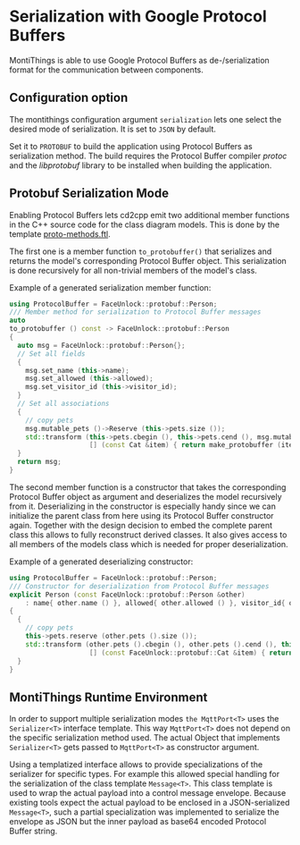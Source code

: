 # Serialization with Google Protocol Buffers

MontiThings is able to use Google Protocol Buffers as de-/serialization format for the communication
between components.

## Configuration option

The montithings configuration argument `serialization` lets one select the desired mode of
serialization.
It is set to `JSON` by default.

Set it to `PROTOBUF` to build the application using Protocol Buffers as serialization method.
The build requires the Protocol Buffer compiler _protoc_ and the _libprotobuf_ library to be
installed when building the application.

## Protobuf Serialization Mode

Enabling Protocol Buffers lets cd2cpp emit two additional member functions in the C++ source code
for the class diagram models.
This is done by the
template [proto-methods.ftl](../generators/cd2cpp/src/main/resources/templates/proto-methods.ftl).

The first one is a member function `to_protobuffer()` that serializes and returns the model's
corresponding Protocol Buffer object.
This serialization is done recursively for all non-trivial members of the model's class.

Example of a generated serialization member function:
```cpp
using ProtocolBuffer = FaceUnlock::protobuf::Person;
/// Member method for serialization to Protocol Buffer messages
auto
to_protobuffer () const -> FaceUnlock::protobuf::Person
{
  auto msg = FaceUnlock::protobuf::Person{};
  // Set all fields
  {
    msg.set_name (this->name);
    msg.set_allowed (this->allowed);
    msg.set_visitor_id (this->visitor_id);
  }
  // Set all associations
  {
    // copy pets
    msg.mutable_pets ()->Reserve (this->pets.size ());
    std::transform (this->pets.cbegin (), this->pets.cend (), msg.mutable_pets ()->begin (),
                    [] (const Cat &item) { return make_protobuffer (item); });
  }
  return msg;
}
```

The second member function is a constructor that takes the corresponding Protocol Buffer object as
argument and deserializes the model recursively from it.
Deserializing in the constructor is especially handy since we can initialize the parent class
from here using its Protocol Buffer constructor again.
Together with the design decision to embed the complete parent class this allows to fully
reconstruct derived classes.
It also gives access to all members of the models class which is needed for proper deserialization.

Example of a generated deserializing constructor:
```cpp
using ProtocolBuffer = FaceUnlock::protobuf::Person;
/// Constructor for deserialization from Protocol Buffer messages
explicit Person (const FaceUnlock::protobuf::Person &other)
    : name{ other.name () }, allowed{ other.allowed () }, visitor_id{ other.visitor_id () }
{
  {
    // copy pets
    this->pets.reserve (other.pets ().size ());
    std::transform (other.pets ().cbegin (), other.pets ().cend (), this->pets.begin (),
                    [] (const FaceUnlock::protobuf::Cat &item) { return Cat{ item }; });
  }
}
```

## MontiThings Runtime Environment

In order to support multiple serialization modes `the MqttPort<T>` uses the `Serializer<T>`
interface template.
This way `MqttPort<T>` does not depend on the specific serialization method used.
The actual Object that implements `Serializer<T>` gets passed to `MqttPort<T>` as constructor
argument.

Using a templatized interface allows to provide specializations of the serializer for specific
types.
For example this allowed special handling for the serialization of the class template `Message<T>`.
This class template is used to wrap the actual payload into a control message envelope.
Because existing tools expect the actual payload to be enclosed in a JSON-serialized `Message<T>`,
such a partial specialization was implemented to serialize the envelope as JSON but the inner
payload as base64 encoded Protocol Buffer string.
